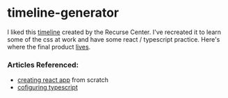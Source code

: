 # timeline-generator

I liked this [timeline](https://www.recurse.com/10-years) created by the Recurse Center.  I've recreated it to learn some of the css at work and have some react / typescript practice.  Here's where the final product [lives](https://d-murphy.github.io/timeline.html).  

### Articles Referenced: 
* [creating react app](https://dev.to/ruppysuppy/create-react-app-from-scratch-like-a-pro-de0) from scratch
* [cofiguring typescript](https://dev.to/jacopobonta/react-typescript-webpack-3c6l)

